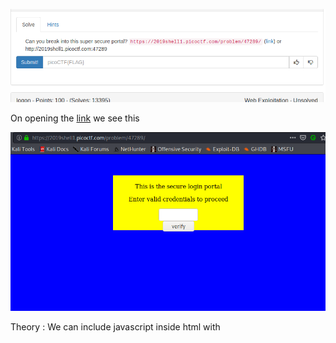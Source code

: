 ![](images/challenge.png)

On opening the [link](https://2019shell1.picoctf.com/problem/47289/) we see this 

![](images/website.png)

Theory : We can include javascript inside html with <script>.
 
On looking at the code, they are comparing the input given by the user.  

So why not decode accordingly like looking at the numbers from 0th index to last index.

![](images/burp.png)

FLAG
```
picoCTF{no_clients_plz_ce22dc}
```
